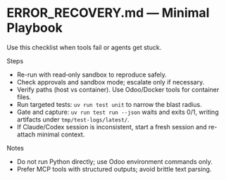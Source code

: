 # ERROR_RECOVERY.md — Minimal Playbook

Use this checklist when tools fail or agents get stuck.

Steps
- Re-run with read‑only sandbox to reproduce safely.
- Check approvals and sandbox mode; escalate only if necessary.
- Verify paths (host vs container). Use Odoo/Docker tools for container files.
- Run targeted tests: `uv run test unit` to narrow the blast radius.
- Gate and capture: `uv run test run --json` waits and exits 0/1, writing artifacts under `tmp/test-logs/latest/`.
- If Claude/Codex session is inconsistent, start a fresh session and re-attach minimal context.

Notes
- Do not run Python directly; use Odoo environment commands only.
- Prefer MCP tools with structured outputs; avoid brittle text parsing.
